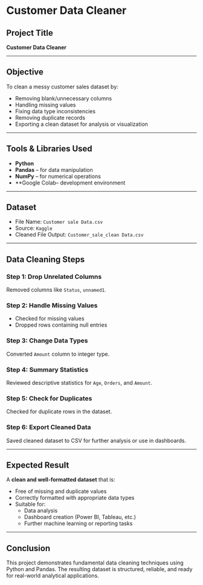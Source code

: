 
# Customer Data Cleaner

##  Project Title
**Customer Data Cleaner**

---

##  Objective
To clean a messy customer sales dataset by:
- Removing blank/unnecessary columns
- Handling missing values
- Fixing data type inconsistencies
- Removing duplicate records
- Exporting a clean dataset for analysis or visualization

---

##  Tools & Libraries Used
- **Python**
- **Pandas** – for data manipulation
- **NumPy** – for numerical operations
- **Google Colab– development environment

---

##  Dataset
- File Name: `Customer sale Data.csv`
- Source: `Kaggle`
- Cleaned File Output: `Customer_sale_clean Data.csv`

---

##  Data Cleaning Steps

### Step 1: Drop Unrelated Columns
Removed columns like `Status`, `unnamed1`.

### Step 2: Handle Missing Values
- Checked for missing values
- Dropped rows containing null entries

### Step 3: Change Data Types
Converted `Amount` column to integer type.

### Step 4: Summary Statistics
Reviewed descriptive statistics for `Age`, `Orders`, and `Amount`.

### Step 5: Check for Duplicates
Checked for duplicate rows in the dataset.

### Step 6: Export Cleaned Data
Saved cleaned dataset to CSV for further analysis or use in dashboards.

---

## Expected Result

A **clean and well-formatted dataset** that is:
- Free of missing and duplicate values
- Correctly formatted with appropriate data types
- Suitable for:
  - Data analysis
  - Dashboard creation (Power BI, Tableau, etc.)
  - Further machine learning or reporting tasks

---

##  Conclusion
This project demonstrates fundamental data cleaning techniques using Python and Pandas. The resulting dataset is structured, reliable, and ready for real-world analytical applications.
